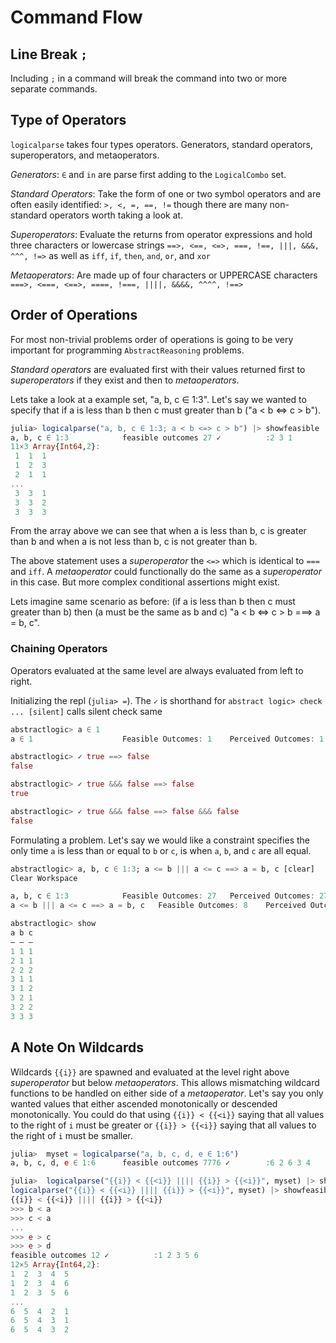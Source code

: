 # Command Flow

## Line Break `;`
Including `;` in a command will break the command into two or more separate commands.

## Type of Operators
`logicalparse` takes four types operators. Generators, standard operators, superoperators, and metaoperators.

*Generators*: `∈` and `in` are parse first adding to the `LogicalCombo` set.

*Standard Operators*: Take the form of one or two symbol operators and are often easily identified: `>, <, =, ==, !=` though there are many non-standard operators worth taking a look at.

*Superoperators*: Evaluate the returns from operator expressions and hold three characters or lowercase strings `==>, <==, <=>, ===, !==, |||, &&&, ^^^, !=>` as well as `iff`, `if`, `then`, `and`, `or`, and `xor`

*Metaoperators*: Are made up of four characters or UPPERCASE characters `===>, <===, <==>, ====, !===, ||||, &&&&, ^^^^, !==>`

## Order of Operations
For most non-trivial problems order of operations is going to be very important for programming `AbstractReasoning` problems.

*Standard operators* are evaluated first with their values returned first to *superoperators* if they exist and then to *metaoperators*.

Lets take a look at a example set, "a, b, c ∈ 1:3". Let's say we wanted to specify that if a is less than b then c must greater than b ("a < b <=> c > b").
```julia
julia> logicalparse("a, b, c ∈ 1:3; a < b <=> c > b") |> showfeasible
a, b, c ∈ 1:3            feasible outcomes 27 ✓          :2 3 1
11×3 Array{Int64,2}:
 1  1  1
 1  2  3
 2  1  1
...
 3  3  1
 3  3  2
 3  3  3
 ```
From the array above we can see that when a is less than b, c is greater than b and when a is not less than b, c is not greater than b.

The above statement uses a *superoperator* the `<=>` which is identical to `===` and `iff`. A *metaoperator* could functionally do the same as a *superoperator* in this case. But more complex conditional assertions might exist.

Lets imagine same scenario as before: (if a is less than b then c must greater than b) then (a must be the same as b and c) "a < b <=> c > b ===> a = b, c".

### Chaining Operators
Operators evaluated at the same level are always evaluated from left to right.

Initializing the repl (`julia> =`).
The `✓` is shorthand for `abstract logic> check ... [silent]`
calls silent check same
```julia
abstractlogic> a ∈ 1
a ∈ 1                    Feasible Outcomes: 1    Perceived Outcomes: 1 ✓✓        :1

abstractlogic> ✓ true ==> false
false

abstractlogic> ✓ true &&& false ==> false
true

abstractlogic> ✓ true &&& false ==> false &&& false
false
```

Formulating a problem. Let's say we would like a constraint specifies the only time
`a` is less than or equal to `b` or `c`, is when `a`, `b`, and `c` are all equal.
```julia
abstractlogic> a, b, c ∈ 1:3; a <= b ||| a <= c ==> a = b, c [clear]
Clear Workspace

a, b, c ∈ 1:3            Feasible Outcomes: 27   Perceived Outcomes: 27 ✓        :3 3 2
a <= b ||| a <= c ==> a = b, c   Feasible Outcomes: 8    Perceived Outcomes: 27 ✓        :3 2 2

abstractlogic> show
a b c
– – –
1 1 1
2 1 1
2 2 2
3 1 1
3 1 2
3 2 1
3 2 2
3 3 3
```

## A Note On Wildcards
Wildcards `{{i}}` are spawned and evaluated at the level right above *superoperator* but below *metaoperators*. This allows mismatching wildcard functions to be handled on either side of a *metaoperator*. Let's say you only wanted values that either ascended monotonically or descended monotonically. You could do that using `{{i}} < {{<i}}` saying that all values to the right of `i` must be greater or `{{i}} > {{<i}}` saying that all values to the right of `i` must be smaller.

```julia
julia>  myset = logicalparse("a, b, c, d, e ∈ 1:6")
a, b, c, d, e ∈ 1:6      feasible outcomes 7776 ✓        :6 2 6 3 4

julia>  logicalparse("{{i}} < {{<i}} |||| {{i}} > {{<i}}", myset) |> showfeasible
logicalparse("{{i}} < {{<i}} |||| {{i}} > {{<i}}", myset) |> showfeasible
{{i}} < {{<i}} |||| {{i}} > {{<i}}
>>> b < a
>>> c < a
...
>>> e > c
>>> e > d
feasible outcomes 12 ✓          :1 2 3 5 6
12×5 Array{Int64,2}:
1  2  3  4  5
1  2  3  4  6
1  2  3  5  6
...
6  5  4  2  1
6  5  4  3  1
6  5  4  3  2
```
